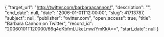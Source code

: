 {
  "target_url": "http://twitter.com/barbaraacannon/", 
  "description": "", 
  "end_date": null, 
  "date": "2006-01-01T12:00:00", 
  "slug": 41713787, 
  "subject": null, 
  "publisher": "twitter.com", 
  "open_access": true, 
  "title": "Barbara Cannon on Twitter", 
  "record_id": "20060101T120000/66q4eKbfmLUkeLmw/YmKkA==", 
  "start_date": null
}


